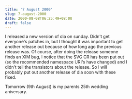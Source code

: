 ```yaml
---
title: '7 August 2000'
slug: 7-august-2000
date: 2000-08-08T06:25:49+08:00
draft: false
---
```


I released a new version of dia on sunday. Didn\'t get\
everyone\'s patches in, but I thought it was important to get\
another release out because of how long ago the previous\
release was. Of course, after doing the release someone\
finds an XIM bug, I notice that the SVG CR has been put out\
(so the recommended namespace URI\'s have changed) and I\
didn\'t tell the translators about the release. So I will\
probably put out another release of dia soon with these\
fixed.

Tomorrow (9th August) is my parents 25th wedding\
aniversary.
